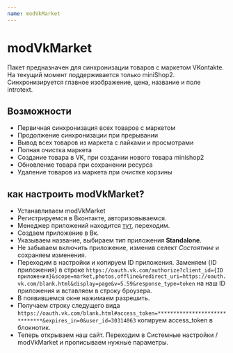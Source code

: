 ```yaml
---
name: modVkMarket
---
```

# modVkMarket

Пакет предназначен для синхронизации товаров с маркетом VKontakte.
На текущий момент поддерживается только miniShop2.
Синхронизируется главное изображение, цена, название и поле introtext.

## Возможности

- Первичная синхронизация всех товаров с маркетом
- Продолжение синхронизации при прерывании
- Вывод всех товаров из маркета с лайками и просмотрами
- Полная очистка маркета
- Создание товара в VK, при создании нового товара minishop2
- Обновление товара при сохранении ресурса
- Удаление товаров из маркета при очистке корзины

## как настроить modVkMarket?

- Устанавливаем modVkMarket
- Регистрируемся в Вконтакте, авторизовываемся.
- Менеджер приложений находится [тут](https://vk.com/apps?act=manage), переходим.
- Создаем приложение в Вк.
- Указываем название, выбираем тип приложения **Standalone**.
- Не забываем включить приложение, изменив селект *Состоятние* и сохраняем изменения.
- Переходим в настройки и копируем ID приложения. Заменяем {ID приложения} в строке ``https://oauth.vk.com/authorize?client_id={ID приложения}&scope=market,photos,offline&redirect_uri=https://oauth.vk.com/blank.html&display=page&v=5.59&response_type=token`` на наш ID приложения и вставляем в строку броузера.
- В появившемся окне нажимаем разрешить.
- Получаем строку следущего вида ``https://oauth.vk.com/blank.html#access_token=******************************&expires_in=0&user_id=30314063`` копируем access_token в блокнотик.
- Теперь открываем наш сайт. Переходим в Системные настройки / modVkMarket и прописываем нужные параметры.
